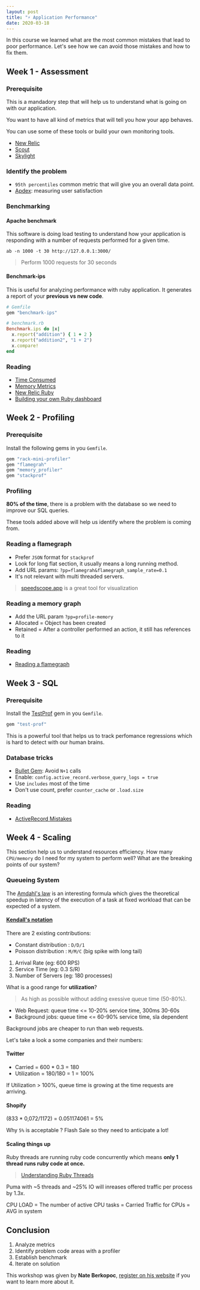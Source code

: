 ```yaml
---
layout: post
title: "⚡️ Application Performance"
date: 2020-03-18
---
```


In this course we learned what are the most common mistakes that lead to poor performance. Let's see how we can avoid those mistakes and how to fix them.

## Week 1 - Assessment

### Prerequisite

This is a mandadory step that will help us to understand what is going on with our application.

You want to have all kind of metrics that will tell you how your app behaves.

You can use some of these tools or build your own monitoring tools.

- [New Relic](https://newrelic.com/)
- [Scout](https://scoutapm.com/)
- [Skylight](https://www.skylight.io/)

### Identify the problem

- `95th percentiles` common metric that will give you an overall data point.
- [Apdex](https://docs.newrelic.com/docs/apm/new-relic-apm/apdex/apdex-measure-user-satisfaction): measuring user satisfaction

### Benchmarking

#### Apache benchmark

This software is doing load testing to understand how your application is responding with a number of requests performed for a given time.

`ab -n 1000 -t 30 http://127.0.0.1:3000/`

> Perform 1000 requests for 30 seconds

#### Benchmark-ips

This is useful for analyzing performance with ruby application. It generates a report of your **previous vs new code**.

```ruby
# Gemfile
gem "benchmark-ips"

# benchmark.rb
Benchmark.ips do |x|
  x.report("addition") { 1 + 2 }
  x.report("addition2", "1 + 2")
  x.compare!
end
```

### Reading

- [Time Consumed](https://mailchi.mp/railsspeed/what-the-heck-is-time-consumed-in-my-new-relic-or-scout-dashboard)
- [Memory Metrics](https://mailchi.mp/railsspeed/one-ruby-performance-metric-you-should-be-paying-attention-to)
- [New Relic Ruby](https://mailchi.mp/railsspeed/whats-new-relics-ruby-vm-tab-for)
- [Building your own Ruby dashboard](https://mailchi.mp/railsspeed/understanding-ruby-vm-stats-part-two-now-what-to-do-about-it)

## Week 2 - Profiling

### Prerequisite

Install the following gems in you `Gemfile`.

```ruby
gem "rack-mini-profiler"
gem "flamegrah"
gem "memory_profiler"
gem "stackprof"
```

### Profiling

**80% of the time**, there is a problem with the database so we need to improve our SQL queries.

These tools added above will help us identify where the problem is coming from.

### Reading a flamegraph

- Prefer `JSON` format for `stackprof`
- Look for long flat section, it usually means a long running method.
- Add URL params: `?pp=flamegrah&flamegraph_sample_rate=0.1`
- It's not relevant with multi threaded servers.

> [speedscope.app](http://speedscope.app) is a great tool for visualization

### Reading a memory graph

- Add the URL param `?pp=profile-memory`
- Allocated = Object has been created
- Retained = After a controller performed an action, it still has references to it

### Reading

- [Reading a flamegraph](https://mailchi.mp/railsspeed/how-to-read-flamegraphs-and-profiling-results)

## Week 3 - SQL

### Prerequisite

Install the [TestProf](https://test-prof.evilmartians.io/#/) gem in you `Gemfile`.

```ruby
gem "test-prof"
```

This is a powerful tool that helps us to track perfomance regressions which is hard to detect with our human brains.

### Database tricks

- [Bullet Gem](https://github.com/flyerhzm/bullet): Avoid `N+1` calls
- Enable: `config.active_record.verbose_query_logs = true`
- Use `includes` most of the time
- Don't use count, prefer `counter_cache` or `.load.size`

### Reading

- [ActiveRecord Mistakes](https://www.speedshop.co/2019/01/10/three-activerecord-mistakes.html)

## Week 4 - Scaling

This section help us to understand resources efficiency. How many `CPU/memory` do I need for my system to perform well? What are the breaking points of our system?

### Queueing System

The [Amdahl's law](https://en.wikipedia.org/wiki/Amdahl%27s_law) is an interesting formula which gives the theoretical speedup in latency of the execution of a task at fixed workload that can be expected of a system.

#### [Kendall's notation](https://en.wikipedia.org/wiki/Kendall%27s_notation)

There are 2 existing contributions:

- Constant distribution : `D/D/1`
- Poisson distribution : `M/M/C` (big spike with long tail)

1. Arrival Rate (eg: 600 RPS)
2. Service Time (eg: 0.3 S/R)
3. Number of Servers (eg: 180 processes)

What is a good range for **utilization**?

> As high as possible without adding exessive queue time (50-80%).

- Web Request: queue time <= 10-20% service time, 300ms 30-60s
- Background jobs: queue time <= 60-90% service time, sla dependent

Background jobs are cheaper to run than web requests.

Let's take a look a some companies and their numbers:

#### Twitter

- Carried = 600 \* 0.3 = 180
- Utilization = 180/180 = 1 = 100%

If Utilization > 100%, queue time is growing at the time requests are arriving.

#### Shopify

(833 \* 0,072/1172) = 0.051174061 = 5%

Why `5%` is acceptable ? Flash Sale so they need to anticipate a lot!

#### Scaling things up

Ruby threads are running ruby code concurrently which means **only 1 thread runs ruby code at once.**

> [Understanding Ruby Threads](https://thoughtbot.com/blog/untangling-ruby-threads)

Puma with ~5 threads and ~25% IO will inreases offered traffic per process by 1.3x.

CPU LOAD = The number of active CPU tasks = Carried Traffic for CPUs = AVG in system

## Conclusion

1. Analyze metrics
2. Identify problem code areas with a profiler
3. Establish benchmark
4. Iterate on solution

This workshop was given by **Nate Berkopoc**, [register on his website](https://www.speedshop.co) if you want to learn more about it.

